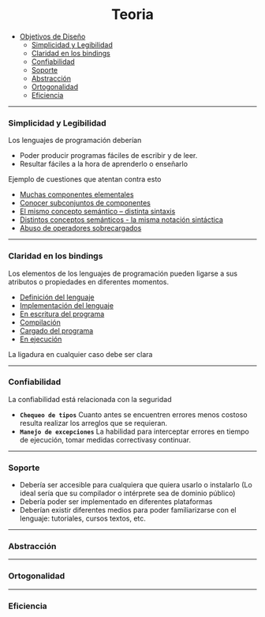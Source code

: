 <h1 align="center"> Teoria </h1>


- [Objetivos de Diseño]()
    - [Simplicidad y Legibilidad]()
    - [Claridad en los bindings]()
    - [Confiabilidad]()
    - [Soporte]()
    - [Abstracción]()
    - [Ortogonalidad]()
    - [Eficiencia]()

---

### Simplicidad y Legibilidad

Los lenguajes de programación deberían

- Poder producir programas fáciles de escribir y de leer.
- Resultar fáciles a la hora de aprenderlo o enseñarlo

Ejemplo de cuestiones que atentan contra 
esto


- [Muchas componentes elementales](#muchas-componentes-elementales)
- [Conocer subconjuntos de componentes](#conocer-subconjuntos-de-componentes)
- [El mismo concepto semántico – distinta sintaxis](#el-mismo-concepto-semántico-–-distinta-sintaxis)
- [Distintos conceptos semánticos - la misma notación sintáctica](#distintos-conceptos-semánticos---la-misma-notación-sintáctica)
- [Abuso de operadores sobrecargados](#abuso-de-operadores-sobrecargados)


---

### Claridad en los bindings

Los elementos de los lenguajes de programación pueden ligarse a sus atributos o propiedades en diferentes momentos.

- [Definición del lenguaje]()
- [Implementación del lenguaje]()
- [En escritura del programa]()
- [Compilación]()
- [Cargado del programa]()
- [En ejecución]()

La ligadura en cualquier caso debe ser clara

---

### Confiabilidad

La confiabilidad está relacionada con la 
seguridad
- **`Chequeo de tipos`** Cuanto antes se encuentren errores menos costoso resulta realizar los arreglos que se requieran.
- **`Manejo de excepciones`** La habilidad para interceptar errores en tiempo de ejecución, tomar medidas correctivasy continuar.

---

### Soporte

- Debería ser accesible para cualquiera que quiera usarlo o instalarlo (Lo ideal sería que su compilador o intérprete sea de dominio público)
- Debería poder ser implementado en diferentes plataformas
- Deberían existir diferentes medios para poder familiarizarse con el lenguaje: tutoriales, cursos textos, etc.


---

### Abstracción

---

### Ortogonalidad

---

### Eficiencia

